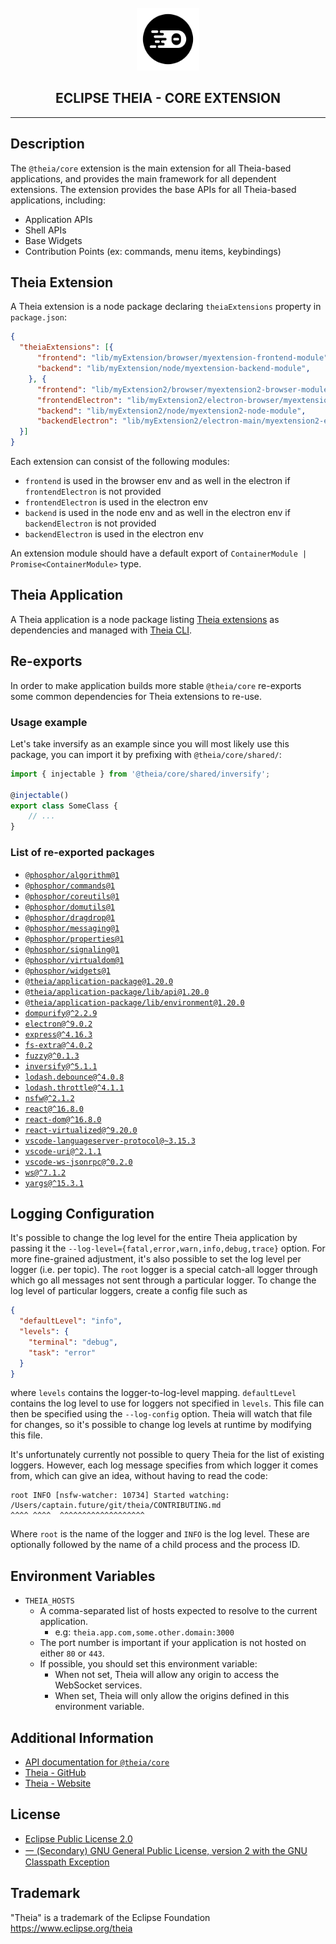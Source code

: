 <div align='center'>

<br />

<img src='https://raw.githubusercontent.com/eclipse-theia/theia/master/logo/theia.svg?sanitize=true' alt='theia-ext-logo' width='100px' />

<h2>ECLIPSE THEIA - CORE EXTENSION</h2>

<hr />

</div>

## Description

The `@theia/core` extension is the main extension for all Theia-based applications, and provides the main framework for all dependent extensions.
The extension provides the base APIs for all Theia-based applications, including:
- Application APIs
- Shell APIs
- Base Widgets
- Contribution Points (ex: commands, menu items, keybindings)

## Theia Extension

A Theia extension is a node package declaring `theiaExtensions` property in `package.json`:

```json
{
  "theiaExtensions": [{
      "frontend": "lib/myExtension/browser/myextension-frontend-module",
      "backend": "lib/myExtension/node/myextension-backend-module",
    }, {
      "frontend": "lib/myExtension2/browser/myextension2-browser-module",
      "frontendElectron": "lib/myExtension2/electron-browser/myextension2-electron-browser-module",
      "backend": "lib/myExtension2/node/myextension2-node-module",
      "backendElectron": "lib/myExtension2/electron-main/myextension2-electron-main-module"
  }]
}
```

Each extension can consist of the following modules:
- `frontend` is used in the browser env and as well in the electron if `frontendElectron` is not provided
- `frontendElectron` is used in the electron env
- `backend` is used in the node env and as well in the electron env if `backendElectron` is not provided
- `backendElectron` is used in the electron env

An extension module should have a default export of `ContainerModule | Promise<ContainerModule>` type.

## Theia Application

A Theia application is a node package listing [Theia extensions](#theia-extension) as dependencies and managed with [Theia CLI](../../dev-packages/cli/README.md).

## Re-exports

In order to make application builds more stable `@theia/core` re-exports some common dependencies for Theia extensions to re-use.

### Usage example

Let's take inversify as an example since you will most likely use this package, you can import it by prefixing with `@theia/core/shared/`:

```ts
import { injectable } from '@theia/core/shared/inversify';

@injectable()
export class SomeClass {
    // ...
}
```

### List of re-exported packages

 - [`@phosphor/algorithm@1`](https://www.npmjs.com/package/@phosphor/algorithm)
 - [`@phosphor/commands@1`](https://www.npmjs.com/package/@phosphor/commands)
 - [`@phosphor/coreutils@1`](https://www.npmjs.com/package/@phosphor/coreutils)
 - [`@phosphor/domutils@1`](https://www.npmjs.com/package/@phosphor/domutils)
 - [`@phosphor/dragdrop@1`](https://www.npmjs.com/package/@phosphor/dragdrop)
 - [`@phosphor/messaging@1`](https://www.npmjs.com/package/@phosphor/messaging)
 - [`@phosphor/properties@1`](https://www.npmjs.com/package/@phosphor/properties)
 - [`@phosphor/signaling@1`](https://www.npmjs.com/package/@phosphor/signaling)
 - [`@phosphor/virtualdom@1`](https://www.npmjs.com/package/@phosphor/virtualdom)
 - [`@phosphor/widgets@1`](https://www.npmjs.com/package/@phosphor/widgets)
 - [`@theia/application-package@1.20.0`](https://www.npmjs.com/package/@theia/application-package)
 - [`@theia/application-package/lib/api@1.20.0`](https://www.npmjs.com/package/@theia/application-package)
 - [`@theia/application-package/lib/environment@1.20.0`](https://www.npmjs.com/package/@theia/application-package)
 - [`dompurify@^2.2.9`](https://www.npmjs.com/package/dompurify)
 - [`electron@^9.0.2`](https://www.npmjs.com/package/electron)
 - [`express@^4.16.3`](https://www.npmjs.com/package/express)
 - [`fs-extra@^4.0.2`](https://www.npmjs.com/package/fs-extra)
 - [`fuzzy@^0.1.3`](https://www.npmjs.com/package/fuzzy)
 - [`inversify@^5.1.1`](https://www.npmjs.com/package/inversify)
 - [`lodash.debounce@^4.0.8`](https://www.npmjs.com/package/lodash.debounce)
 - [`lodash.throttle@^4.1.1`](https://www.npmjs.com/package/lodash.throttle)
 - [`nsfw@^2.1.2`](https://www.npmjs.com/package/nsfw)
 - [`react@^16.8.0`](https://www.npmjs.com/package/react)
 - [`react-dom@^16.8.0`](https://www.npmjs.com/package/react-dom)
 - [`react-virtualized@^9.20.0`](https://www.npmjs.com/package/react-virtualized)
 - [`vscode-languageserver-protocol@~3.15.3`](https://www.npmjs.com/package/vscode-languageserver-protocol)
 - [`vscode-uri@^2.1.1`](https://www.npmjs.com/package/vscode-uri)
 - [`vscode-ws-jsonrpc@^0.2.0`](https://www.npmjs.com/package/vscode-ws-jsonrpc)
 - [`ws@^7.1.2`](https://www.npmjs.com/package/ws)
 - [`yargs@^15.3.1`](https://www.npmjs.com/package/yargs)

## Logging Configuration

It's possible to change the log level for the entire Theia application by
passing it the `--log-level={fatal,error,warn,info,debug,trace}` option.  For
more fine-grained adjustment, it's also possible to set the log level per
logger (i.e. per topic).  The `root` logger is a special catch-all logger
through which go all messages not sent through a particular logger.  To change
the log level of particular loggers, create a config file such as

```json
{
  "defaultLevel": "info",
  "levels": {
    "terminal": "debug",
    "task": "error"
  }
}
```

where `levels` contains the logger-to-log-level mapping.  `defaultLevel`
contains the log level to use for loggers not specified in `levels`.  This file
can then be specified using the `--log-config` option.  Theia will watch that
file for changes, so it's possible to change log levels at runtime by
modifying this file.

It's unfortunately currently not possible to query Theia for the list of
existing loggers.  However, each log message specifies from which logger it
comes from, which can give an idea, without having to read the code:

```
root INFO [nsfw-watcher: 10734] Started watching: /Users/captain.future/git/theia/CONTRIBUTING.md
^^^^ ^^^^  ^^^^^^^^^^^^^^^^^^^
```
Where `root` is the name of the logger and `INFO` is the log level. These are optionally followed by the name of a child process and the process ID.

## Environment Variables

- `THEIA_HOSTS`
  - A comma-separated list of hosts expected to resolve to the current application.
    - e.g: `theia.app.com,some.other.domain:3000`
  - The port number is important if your application is not hosted on either `80` or `443`.
  - If possible, you should set this environment variable:
    - When not set, Theia will allow any origin to access the WebSocket services.
    - When set, Theia will only allow the origins defined in this environment variable.

## Additional Information

- [API documentation for `@theia/core`](https://eclipse-theia.github.io/theia/docs/next/modules/core.html)
- [Theia - GitHub](https://github.com/eclipse-theia/theia)
- [Theia - Website](https://theia-ide.org/)

## License

- [Eclipse Public License 2.0](http://www.eclipse.org/legal/epl-2.0/)
- [一 (Secondary) GNU General Public License, version 2 with the GNU Classpath Exception](https://projects.eclipse.org/license/secondary-gpl-2.0-cp)

## Trademark
"Theia" is a trademark of the Eclipse Foundation
https://www.eclipse.org/theia
